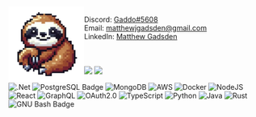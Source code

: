 <img align="left" src="./images/sloth.png">
<br>
Discord: <a href="https://discord.com/users/gaddo#5608">Gaddo#5608</a><br>
Email: <a href="mailto:matthewjgadsden@gmail.com">matthewjgadsden@gmail.com</a><br>
LinkedIn: <a href="https://www.linkedin.com/in/matthew-gadsden-a27338192/">Matthew Gadsden</a>
<br>
<br>
<br>
<br>
<div>
  <img src="https://github-readme-streak-stats.herokuapp.com/?user=MatthewGadsden&theme=calm&date_format=j%20M%5B%20Y%5D" width="425">
  <img src="https://github-readme-stats.vercel.app/api?username=MatthewGadsden&show_icons=true&theme=calm" width="400">
</div>

![.Net](https://img.shields.io/badge/.NET-5C2D91?style=for-the-badge&logo=.net&logoColor=white)
![PostgreSQL Badge](https://img.shields.io/badge/PostgreSQL-4169E1?logo=postgresql&logoColor=fff&style=for-the-badge)
![MongoDB](https://img.shields.io/badge/MongoDB-%234ea94b.svg?style=for-the-badge&logo=mongodb&logoColor=white)
![AWS](https://img.shields.io/badge/AWS-%23FF9900.svg?style=for-the-badge&logo=amazonwebservices&logoColor=white)
![Docker](https://img.shields.io/badge/Docker-2496ED?logo=docker&logoColor=fff&style=for-the-badge)
![NodeJS](https://img.shields.io/badge/node.js-6DA55F?style=for-the-badge&logo=node.js&logoColor=white)
![React](https://img.shields.io/badge/react-%2320232a.svg?style=for-the-badge&logo=react&logoColor=%2361DAFB)
![GraphQL](https://img.shields.io/badge/-GraphQL-E10098?style=for-the-badge&logo=graphql&logoColor=white)
![OAuth2.0](https://img.shields.io/badge/OAuth2.0-000?logo=auth0&logoColor=fff&style=for-the-badge)
![TypeScript](https://img.shields.io/badge/typescript-%23007ACC.svg?style=for-the-badge&logo=typescript&logoColor=white)
![Python](https://img.shields.io/badge/python-3670A0?style=for-the-badge&logo=python&logoColor=ffdd54)
![Java](https://img.shields.io/badge/java-%23ED8B00.svg?style=for-the-badge&logo=coffeescript&logoColor=white)
![Rust](https://img.shields.io/badge/Rust-000?logo=rust&logoColor=fff&style=for-the-badge)
![GNU Bash Badge](https://img.shields.io/badge/GNU%20Bash-4EAA25?logo=gnubash&logoColor=fff&style=for-the-badge)
